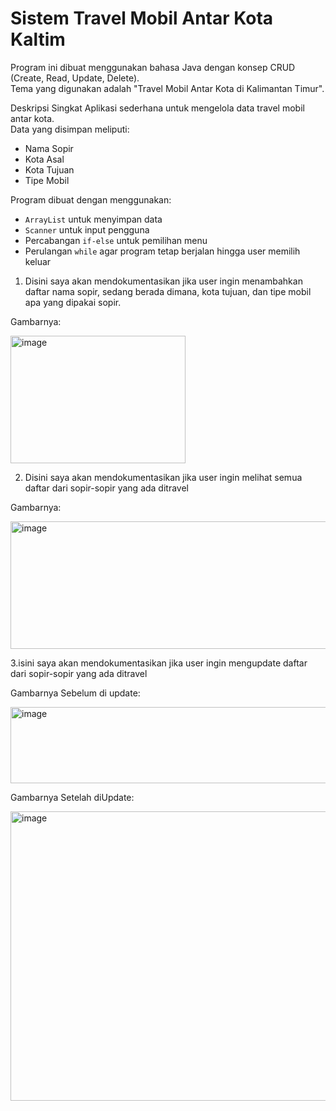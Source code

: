 # Sistem Travel Mobil Antar Kota Kaltim

Program ini dibuat menggunakan bahasa Java dengan konsep CRUD (Create, Read, Update, Delete).  
Tema yang digunakan adalah "Travel Mobil Antar Kota di Kalimantan Timur".

Deskripsi Singkat
Aplikasi sederhana untuk mengelola data travel mobil antar kota.  
Data yang disimpan meliputi:
- Nama Sopir
- Kota Asal
- Kota Tujuan
- Tipe Mobil

Program dibuat dengan menggunakan:
- `ArrayList` untuk menyimpan data
- `Scanner` untuk input pengguna
- Percabangan `if-else` untuk pemilihan menu
- Perulangan `while` agar program tetap berjalan hingga user memilih keluar
  

1. Disini saya akan mendokumentasikan jika user ingin menambahkan daftar nama sopir, sedang berada dimana, kota tujuan, dan tipe mobil apa yang dipakai sopir. 


Gambarnya:


<img width="280" height="204" alt="image" src="https://github.com/user-attachments/assets/b16205f8-2073-4688-a09a-f1606a2326de" />



2. Disini saya akan mendokumentasikan jika user ingin melihat semua daftar dari sopir-sopir yang ada ditravel


Gambarnya:


<img width="623" height="204" alt="image" src="https://github.com/user-attachments/assets/222f2e1b-2e09-4d48-bf9e-12b206060025" />



3.isini saya akan mendokumentasikan jika user ingin mengupdate daftar dari sopir-sopir yang ada ditravel


Gambarnya Sebelum di update:


<img width="733" height="122" alt="image" src="https://github.com/user-attachments/assets/1d91970f-c8b6-4a6a-a4a8-1c2c84a1728e" />


Gambarnya Setelah diUpdate:


<img width="635" height="463" alt="image" src="https://github.com/user-attachments/assets/82fbd71b-b8f2-4972-af16-17d1fb169925" />







